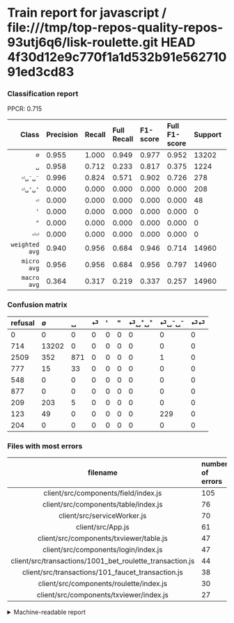# Train report for javascript / file:///tmp/top-repos-quality-repos-93utj6q6/lisk-roulette.git HEAD 4f30d12e9c770f1a1d532b91e56271091ed3cd83

### Classification report

PPCR: 0.715

| Class | Precision | Recall | Full Recall | F1-score | Full F1-score | Support | Full Support | PPCR |
|------:|:----------|:-------|:------------|:---------|:---------|:--------|:-------------|:-----|
| `∅` | 0.955| 1.000| 0.949| 0.977| 0.952| 13202| 13916| 0.949 |
| `␣` | 0.958| 0.712| 0.233| 0.817| 0.375| 1224| 3733| 0.328 |
| `⏎␣⁻␣⁻` | 0.996| 0.824| 0.571| 0.902| 0.726| 278| 401| 0.693 |
| `⏎␣⁺␣⁺` | 0.000| 0.000| 0.000| 0.000| 0.000| 208| 417| 0.499 |
| `⏎` | 0.000| 0.000| 0.000| 0.000| 0.000| 48| 825| 0.058 |
| `'` | 0.000| 0.000| 0.000| 0.000| 0.000| 0| 548| 0.000 |
| `"` | 0.000| 0.000| 0.000| 0.000| 0.000| 0| 877| 0.000 |
| `⏎⏎` | 0.000| 0.000| 0.000| 0.000| 0.000| 0| 204| 0.000 |
| `weighted avg` | 0.940| 0.956| 0.684| 0.946| 0.714| 14960| 20921| 0.715 |
| `micro avg` | 0.956| 0.956| 0.684| 0.956| 0.797| 14960| 20921| 0.715 |
| `macro avg` | 0.364| 0.317| 0.219| 0.337| 0.257| 14960| 20921| 0.715 |

### Confusion matrix

|refusal|  ∅| ␣| ⏎| '| "| ⏎␣⁺␣⁺| ⏎␣⁻␣⁻| ⏎⏎| 
|:---|:---|:---|:---|:---|:---|:---|:---|:---|
|0 |0 |0 |0 |0 |0 |0 |0 |0 |
|714 |13202 |0 |0 |0 |0 |0 |0 |0 |
|2509 |352 |871 |0 |0 |0 |0 |1 |0 |
|777 |15 |33 |0 |0 |0 |0 |0 |0 |
|548 |0 |0 |0 |0 |0 |0 |0 |0 |
|877 |0 |0 |0 |0 |0 |0 |0 |0 |
|209 |203 |5 |0 |0 |0 |0 |0 |0 |
|123 |49 |0 |0 |0 |0 |0 |229 |0 |
|204 |0 |0 |0 |0 |0 |0 |0 |0 |

### Files with most errors

| filename | number of errors|
|:----:|:-----|
| client/src/components/field/index.js | 105 |
| client/src/components/table/index.js | 76 |
| client/src/serviceWorker.js | 70 |
| client/src/App.js | 61 |
| client/src/components/txviewer/table.js | 47 |
| client/src/components/login/index.js | 47 |
| client/src/transactions/1001_bet_roulette_transaction.js | 44 |
| client/src/transactions/101_faucet_transaction.js | 38 |
| client/src/components/roulette/index.js | 30 |
| client/src/components/txviewer/index.js | 27 |

<details>
    <summary>Machine-readable report</summary>
```json
{
  "cl_report": {"\"": {"f1-score": 0.0, "precision": 0.0, "recall": 0.0, "support": 0}, "\u0027": {"f1-score": 0.0, "precision": 0.0, "recall": 0.0, "support": 0}, "macro avg": {"f1-score": 0.33691981224042616, "precision": 0.36363263437969773, "recall": 0.31691778929797343, "support": 14960}, "micro avg": {"f1-score": 0.9560160427807487, "precision": 0.9560160427807487, "recall": 0.9560160427807487, "support": 14960}, "weighted avg": {"f1-score": 0.9458459907820456, "precision": 0.9398627065535619, "recall": 0.9560160427807487, "support": 14960}, "\u2205": {"f1-score": 0.9770935869444547, "precision": 0.9552130815425801, "recall": 1.0, "support": 13202}, "\u23ce": {"f1-score": 0.0, "precision": 0.0, "recall": 0.0, "support": 48}, "\u23ce\u23ce": {"f1-score": 0.0, "precision": 0.0, "recall": 0.0, "support": 0}, "\u23ce\u2423\u207a\u2423\u207a": {"f1-score": 0.0, "precision": 0.0, "recall": 0.0, "support": 208}, "\u23ce\u2423\u207b\u2423\u207b": {"f1-score": 0.9015748031496064, "precision": 0.9956521739130435, "recall": 0.8237410071942446, "support": 278}, "\u2423": {"f1-score": 0.8166901078293484, "precision": 0.9581958195819582, "recall": 0.7116013071895425, "support": 1224}},
  "cl_report_full": {"\"": {"f1-score": 0.0, "precision": 0.0, "recall": 0.0, "support": 877}, "\u0027": {"f1-score": 0.0, "precision": 0.0, "recall": 0.0, "support": 548}, "macro avg": {"f1-score": 0.2566303429011888, "precision": 0.36363263437969773, "recall": 0.21913610951051748, "support": 20921}, "micro avg": {"f1-score": 0.7971907137482233, "precision": 0.9560160427807487, "recall": 0.6836193298599493, "support": 20921}, "weighted avg": {"f1-score": 0.7140746656470852, "precision": 0.8254360097024581, "recall": 0.6836193298599493, "support": 20921}, "\u2205": {"f1-score": 0.9519414500486716, "precision": 0.9552130815425801, "recall": 0.9486921529175051, "support": 13916}, "\u23ce": {"f1-score": 0.0, "precision": 0.0, "recall": 0.0, "support": 825}, "\u23ce\u23ce": {"f1-score": 0.0, "precision": 0.0, "recall": 0.0, "support": 204}, "\u23ce\u2423\u207a\u2423\u207a": {"f1-score": 0.0, "precision": 0.0, "recall": 0.0, "support": 417}, "\u23ce\u2423\u207b\u2423\u207b": {"f1-score": 0.7258320126782885, "precision": 0.9956521739130435, "recall": 0.571072319201995, "support": 401}, "\u2423": {"f1-score": 0.37526928048255065, "precision": 0.9581958195819582, "recall": 0.2333244039646397, "support": 3733}},
  "ppcr": 0.7150709813106448
}
```
</details>
